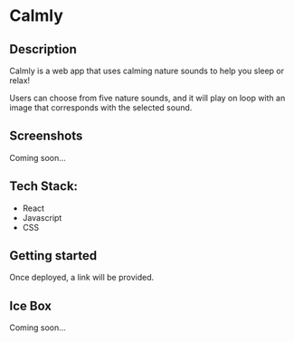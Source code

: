 <h1>Calmly</h1>
<h2>Description</h2>
<p>Calmly is a web app that uses calming nature sounds to help you sleep or relax!</p>
<p>Users can choose from five nature sounds, and it will play on loop with an image that corresponds with the selected sound.</p>
<h2>Screenshots</h2>
<p>Coming soon...</p>
<h2>Tech Stack:</h2>
<ul>
  <li>React</li>
  <li>Javascript</li>
  <li>CSS</li>
</ul>
<h2>Getting started</h2>
<p>Once deployed, a link will be provided.</p>
<h2>Ice Box</h2>
<p>Coming soon...</p>
